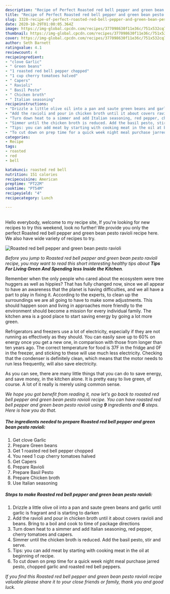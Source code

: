 ```yaml
---
description: "Recipe of Perfect Roasted red bell pepper and green bean pesto ravioli"
title: "Recipe of Perfect Roasted red bell pepper and green bean pesto ravioli"
slug: 3328-recipe-of-perfect-roasted-red-bell-pepper-and-green-bean-pesto-ravioli
date: 2020-10-29T01:00:05.364Z
image: https://img-global.cpcdn.com/recipes/377098630f11e36c/751x532cq70/roasted-red-bell-pepper-and-green-bean-pesto-ravioli-recipe-main-photo.jpg
thumbnail: https://img-global.cpcdn.com/recipes/377098630f11e36c/751x532cq70/roasted-red-bell-pepper-and-green-bean-pesto-ravioli-recipe-main-photo.jpg
cover: https://img-global.cpcdn.com/recipes/377098630f11e36c/751x532cq70/roasted-red-bell-pepper-and-green-bean-pesto-ravioli-recipe-main-photo.jpg
author: Seth Barnett
ratingvalue: 4.1
reviewcount: 4
recipeingredient:
- "clove Garlic"
- " Green beans"
- "1 roasted red bell pepper chopped"
- "1 cup cherry tomatoes halved"
- " Capers"
- " Ravioli"
- " Basil Pesto"
- " Chicken broth"
- " Italian seasoning"
recipeinstructions:
- "Drizzle a little olive oil into a pan and saute green beans and garlic until garlic is fragrant and is starting to darken"
- "Add the ravioli and pour in chicken broth until it about covers ravioli and beans. Bring to a boil and cook to time of package directions"
- "Turn down heat to a simmer and add Italian seasoning, red pepper, cherry tomatoes and capers."
- "Simmer until the chicken broth is reduced. Add the basil pesto, stir and serve."
- "Tips: you can add meat by starting with cooking meat in the oil at beginning of recipe."
- "To cut down on prep time for a quick week night meal purchase jarred pesto, chopped garlic and roasted red bell peppers."
categories:
- Recipe
tags:
- roasted
- red
- bell

katakunci: roasted red bell 
nutrition: 151 calories
recipecuisine: American
preptime: "PT22M"
cooktime: "PT54M"
recipeyield: "4"
recipecategory: Lunch

---
```

<br>
Hello everybody, welcome to my recipe site, If you're looking for new recipes to try this weekend, look no further! We provide you only the perfect Roasted red bell pepper and green bean pesto ravioli recipe here. We also have wide variety of recipes to try.
<br>


![Roasted red bell pepper and green bean pesto ravioli](https://img-global.cpcdn.com/recipes/377098630f11e36c/751x532cq70/roasted-red-bell-pepper-and-green-bean-pesto-ravioli-recipe-main-photo.jpg)

<i>Before you jump to Roasted red bell pepper and green bean pesto ravioli recipe, you may want to read this short interesting healthy tips about 
<strong>Tips For Living Green And Spending less Inside the Kitchen</strong>.</i>
</br>

Remember when the only people who cared about the ecosystem were tree huggers as well as hippies? That has fully changed now, since we all appear to have an awareness that the planet is having difficulties, and we all have a part to play in fixing it. According to the experts, to clean up the surroundings we are all going to have to make some adjustments. This should happen soon and living in approaches more friendly to the environment should become a mission for every individual family. The kitchen area is a good place to start saving energy by going a lot more green.

Refrigerators and freezers use a lot of electricity, especially if they are not running as effectively as they should. You can easily save up to 60% on energy once you get a new one, in comparison with those from longer than ten years ago. The correct temperature for food is 37F in the fridge and 0F in the freezer, and sticking to these will use much less electricity. Checking that the condenser is definitely clean, which means that the motor needs to run less frequently, will also save electricity.

As you can see, there are many little things that you can do to save energy, and save money, in the kitchen alone. It is pretty easy to live green, of course. A lot of it really is merely using common sense.


<i>We hope you got benefit from reading it, now let's go back to roasted red bell pepper and green bean pesto ravioli recipe. You can have roasted red bell pepper and green bean pesto ravioli using <strong>9</strong> ingredients and <strong>6</strong> steps. Here is how you do that.
</i>

##### The ingredients needed to prepare Roasted red bell pepper and green bean pesto ravioli:

1. Get clove Garlic
1. Prepare  Green beans
1. Get 1 roasted red bell pepper chopped
1. You need 1 cup cherry tomatoes halved
1. Get  Capers
1. Prepare  Ravioli
1. Prepare  Basil Pesto
1. Prepare  Chicken broth
1. Use  Italian seasoning


##### Steps to make Roasted red bell pepper and green bean pesto ravioli:

1. Drizzle a little olive oil into a pan and saute green beans and garlic until garlic is fragrant and is starting to darken
1. Add the ravioli and pour in chicken broth until it about covers ravioli and beans. Bring to a boil and cook to time of package directions
1. Turn down heat to a simmer and add Italian seasoning, red pepper, cherry tomatoes and capers.
1. Simmer until the chicken broth is reduced. Add the basil pesto, stir and serve.
1. Tips: you can add meat by starting with cooking meat in the oil at beginning of recipe.
1. To cut down on prep time for a quick week night meal purchase jarred pesto, chopped garlic and roasted red bell peppers.


<i>If you find this Roasted red bell pepper and green bean pesto ravioli recipe valuable please share it to your close friends or family, thank you and good luck.</i>
